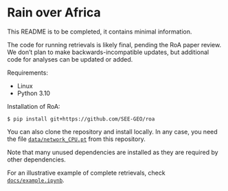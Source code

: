 # Rain over Africa

This README is to be completed, it contains minimal information.

The code for running retrievals is likely final, pending the RoA paper review. We don’t plan to make backwards-incompatible updates, but additional code for analyses can be updated or added.

Requirements:
- Linux
- Python 3.10

Installation of RoA:
```
$ pip install git+https://github.com/SEE-GEO/roa
```

You can also clone the repository and install locally. In any case, you need the file [`data/network_CPU.pt`](data/network_CPU.pt) from this repository.

Note that many unused dependencies are installed as they are required by other dependencies.

For an illustrative example of complete retrievals, check [`docs/example.ipynb`](docs/example.ipynb).